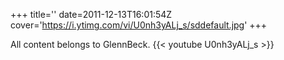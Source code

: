 +++
title=''
date=2011-12-13T16:01:54Z
cover='https://i.ytimg.com/vi/U0nh3yALj_s/sddefault.jpg'
+++

All content belongs to GlennBeck.
{{< youtube U0nh3yALj_s >}}
